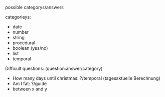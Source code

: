 possible categorys/answers

categorieys:
- date
- number
- string
- procedural
- boolean (yes/no)
- list
- temporal

Difficult questions:
(question:answer/category)
- How many days until christmas: ?/temporal (tagesaktuelle Berechnung)
- Am I fat: ?/guide
- between x and y
